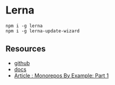 Lerna
===

```
npm i -g lerna
npm i -g lerna-update-wizard
```

Resources
---

 - [github](https://github.com/lerna/lerna) 
 - [docs](https://lerna.js.org/) 
 - [Article : Monorepos By Example: Part 1](https://codeburst.io/monorepos-by-example-part-1-3a883b49047e)
